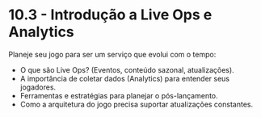 # 10.3 - Introdução a Live Ops e Analytics

Planeje seu jogo para ser um serviço que evolui com o tempo:
- O que são Live Ops? (Eventos, conteúdo sazonal, atualizações).
- A importância de coletar dados (Analytics) para entender seus jogadores.
- Ferramentas e estratégias para planejar o pós-lançamento.
- Como a arquitetura do jogo precisa suportar atualizações constantes.
